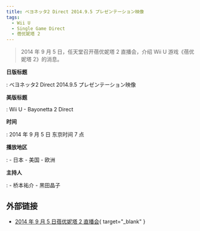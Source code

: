 ```yaml
---
title: ベヨネッタ2 Direct 2014.9.5 プレゼンテーション映像
tags:
  - Wii U
  - Single Game Direct
  - 蓓优妮塔 2
---
```


> 2014 年 9 月 5 日，任天堂召开蓓优妮塔 2 直播会，介绍 Wii U 游戏《蓓优妮塔 2》的消息。

**日版标题**

:   ベヨネッタ2 Direct 2014.9.5 プレゼンテーション映像

**美版标题**

:   Wii U - Bayonetta 2 Direct

**时间**

:   2014 年 9 月 5 日 东京时间 7 点

**播放地区**

:   - 日本
	- 美国
	- 欧洲

**主持人**

:   - 桥本祐介
	- 黑田晶子

## 外部链接

- [2014 年 9 月 5 日蓓优妮塔 2 直播会](https://www.bilibili.com/video/BV1SK4y1x7y5/){ target="_blank" }
